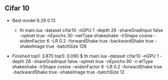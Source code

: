 ## Cifar 10

* Best model   6.29    0.13
  * th main.lua -dataset cifar10 -nGPU 1 -depth 26 -shareGradInput false -optnet true -nEpochs 30 -netType shakeshake -lrShape cosine -widenFactor 6 -LR 0.2 -forwardShake true -backwardShake true -shakeImage true -batchSize 128

* Finished top1:  3.870  top5:  0.090
$ th main.lua -dataset cifar10 -nGPU 1 -depth 26 -shareGradInput false -optnet true -nEpochs 90 -n
etType shakeshake -lrShape cosine -widenFactor 6 -LR 0.2 -forwardShake true -backwardShake true -shakeImage true -batchSize 12
